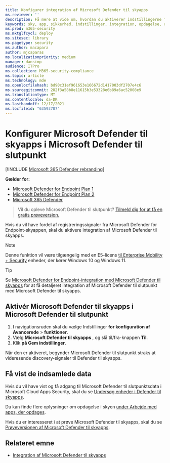 ```yaml
---
title: Konfigurer integration af Microsoft Defender til skyapps
ms.reviewer: ''
description: Få mere at vide om, hvordan du aktiverer indstillingerne for at aktivere Microsoft Defender for Endpoint-integration med Microsoft Defender til skyapps.
keywords: sky, app, sikkerhed, indstillinger, integration, opdagelse, rapport
ms.prod: m365-security
ms.mktglfcycl: deploy
ms.sitesec: library
ms.pagetype: security
ms.author: macapara
author: mjcaparas
ms.localizationpriority: medium
manager: dansimp
audience: ITPro
ms.collection: M365-security-compliance
ms.topic: article
ms.technology: mde
ms.openlocfilehash: bd90c31ef961653e166672d1417003df2707e4c6
ms.sourcegitcommit: 282f3a58b8e11615b3e53328e6b89a6ac52008e9
ms.translationtype: MT
ms.contentlocale: da-DK
ms.lasthandoff: 12/17/2021
ms.locfileid: "63593787"
---
```

# <a name="configure-microsoft-defender-for-cloud-apps-in-microsoft-defender-for-endpoint"></a>Konfigurer Microsoft Defender til skyapps i Microsoft Defender til slutpunkt

[!INCLUDE [Microsoft 365 Defender rebranding](../../includes/microsoft-defender.md)]

**Gælder for:**
- [Microsoft Defender for Endpoint Plan 1](https://go.microsoft.com/fwlink/p/?linkid=2154037)
- [Microsoft Defender for Endpoint Plan 2](https://go.microsoft.com/fwlink/p/?linkid=2154037)
- [Microsoft 365 Defender](https://go.microsoft.com/fwlink/?linkid=2118804)

> Vil du opleve Microsoft Defender til slutpunkt? [Tilmeld dig for at få en gratis prøveversion.](https://signup.microsoft.com/create-account/signup?products=7f379fee-c4f9-4278-b0a1-e4c8c2fcdf7e&ru=https://aka.ms/MDEp2OpenTrial?ocid=docs-wdatp-exposedapis-abovefoldlink)

Hvis du vil have fordel af registreringssignaler fra Microsoft Defender for Endpoint-skyappen, skal du aktivere integration af Microsoft Defender til skyapps.

> [!NOTE]
> Denne funktion vil være tilgængelig med en E5-licens [til Enterprise Mobility + Security](https://www.microsoft.com/cloud-platform/enterprise-mobility-security) enheder, der kører Windows 10 og Windows 11.

> [!TIP]
> Se [Microsoft Defender for Endpoint-integration med Microsoft Defender til skyapps](/cloud-app-security/mde-integration) for at få detaljeret integration af Microsoft Defender til slutpunkt med Microsoft Defender til skyapps.

## <a name="enable-microsoft-defender-for-cloud-apps-in-microsoft-defender-for-endpoint"></a>Aktivér Microsoft Defender til skyapps i Microsoft Defender til slutpunkt

1. I navigationsruden skal du vælge Indstillinger **for konfiguration af Avancerede** \> **funktioner**.
2. Vælg **Microsoft Defender til skyapps** , og slå til/fra-knappen **Til**.
3. Klik **på Gem indstillinger**.

Når den er aktiveret, begynder Microsoft Defender til slutpunkt straks at videresende discovery-signaler til Defender til skyapps.

## <a name="view-the-data-collected"></a>Få vist de indsamlede data

Hvis du vil have vist og få adgang til Microsoft Defender til slutpunktsdata i Microsoft Cloud Apps Security, skal du se [Undersøg enheder i Defender til skyapps](/cloud-app-security/mde-integration#investigate-devices-in-cloud-app-security).

Du kan finde flere oplysninger om opdagelse i skyen [under Arbejde med apps, der opdages](/cloud-app-security/discovered-apps).

Hvis du er interesseret i at prøve Microsoft Defender til skyapps, skal du se [Prøveversionen af Microsoft Defender til skyapps](https://signup.microsoft.com/Signup?OfferId=757c4c34-d589-46e4-9579-120bba5c92ed&ali=1).

## <a name="related-topic"></a>Relateret emne

- [Integration af Microsoft Defender til skyapps](microsoft-cloud-app-security-integration.md)
